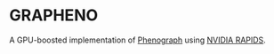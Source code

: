 # GRAPHENO
A GPU-boosted implementation of [Phenograph](https://github.com/jacoblevine/PhenoGraph) using [NVIDIA RAPIDS](https://github.com/rapidsai).